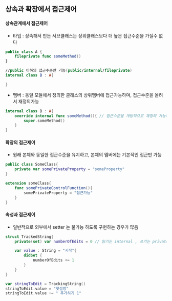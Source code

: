 ## 상속과 확장에서 접근제어
#### 상속관계에서 접근제어
- 타입 : 상속해서 만든 서브클래스는 상위클래스보다 더 높은 접근수준을 가질수 없다
```swift
public class A {
	fileprivate func someMethod()
}

//public 이하의 접근수준만 가능(public/internal/fileprivate)
internal class B : A{

}

```
- 멤버 : 동일 모듈에서 정의한 클래스의 상위멤버에 접근가능하며, 접근수준을 올려서 재정의가능
```swift
internal class B : A{
	override internal func someMethod(){ // 접근수준을 개방적으로 재정의 가능하다
		super.someMethod()
	}
}
```

#### 확장의 접근제어
- 원래 본체와 동일한 접근수준을 유지하고, 본체의 멤버에는 기본적인 접근만 가능
```swift
public class SomeClass{
	private var somePrivateProperty = "someProperty"				   
}

extension someClass{
	func somePrivateControlFunction(){
		somePrivateProperty = "접근가능"
	}
}
```
#### 속성과 접근제어
- 일반적으로 외부에서 setter 는 불가능 하도록 구현하는 경우가 많음
```swift
struct TrackedString{
	private(set) var numberOfEdits = 0 // 읽기는 internal , 쓰기는 private

	var value : String = "시작"{
		didSet {
			numberOfEdits += 1
		}
	}
}

var stringToEdit = TrackingString()
stringToEdit.value = "첫설정"
stringToEdit.value += " 추가하기 1"
```